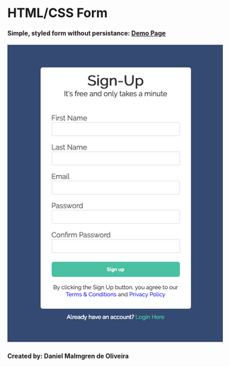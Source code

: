 ﻿# HTML/CSS Form
 
 #### Simple, styled form without persistance: <a target="_blank" rel="noopener noreferrer" href="ttps://danmalmx.github.io/html_css_form">Demo Page</a>

 ![image](/form.png)
 
 
 #### Created by: Daniel Malmgren de Oliveira
